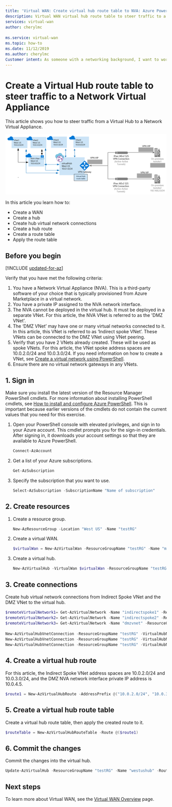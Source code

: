 ```yaml
---
title: 'Virtual WAN: Create virtual hub route table to NVA: Azure PowerShell'
description: Virtual WAN virtual hub route table to steer traffic to a network virtual appliance.
services: virtual-wan
author: cherylmc

ms.service: virtual-wan
ms.topic: how-to
ms.date: 11/12/2019
ms.author: cherylmc
Customer intent: As someone with a networking background, I want to work with routing tables for NVA.
---
```


# Create a Virtual Hub route table to steer traffic to a Network Virtual Appliance

This article shows you how to steer traffic from a Virtual Hub to a Network Virtual Appliance. 

![Virtual WAN diagram](./media/virtual-wan-route-table/vwanroute.png)

In this article you learn how to:

* Create a WAN
* Create a hub
* Create hub virtual network connections
* Create a hub route
* Create a route table
* Apply the route table

## Before you begin

[!INCLUDE [updated-for-az](../../includes/updated-for-az.md)]

Verify that you have met the following criteria:

1. You have a Network Virtual Appliance (NVA). This is a third-party software of your choice that is typically provisioned from Azure Marketplace in a virtual network.
2. You have a private IP assigned to the NVA network interface. 
3. The NVA cannot be deployed in the virtual hub. It must be deployed in a separate VNet. For this article, the NVA VNet is referred to as the 'DMZ VNet'.
4. The ‘DMZ VNet’ may have one or many virtual networks connected to it. In this article, this VNet is referred to as ‘Indirect spoke VNet’. These VNets can be connected to the DMZ VNet using VNet peering.
5. Verify that you have 2 VNets already created. These will be used as spoke VNets. For this article, the VNet spoke address spaces are 10.0.2.0/24 and 10.0.3.0/24. If you need information on how to create a VNet, see [Create a virtual network using PowerShell](../virtual-network/quick-create-powershell.md).
6. Ensure there are no virtual network gateways in any VNets.

## <a name="signin"></a>1. Sign in

Make sure you install the latest version of the Resource Manager PowerShell cmdlets. For more information about installing PowerShell cmdlets, see [How to install and configure Azure PowerShell](/powershell/azure/install-az-ps). This is important because earlier versions of the cmdlets do not contain the current values that you need for this exercise.

1. Open your PowerShell console with elevated privileges, and sign in to your Azure account. This cmdlet prompts you for the sign-in credentials. After signing in, it downloads your account settings so that they are available to Azure PowerShell.

   ```powershell
   Connect-AzAccount
   ```
2. Get a list of your Azure subscriptions.

   ```powershell
   Get-AzSubscription
   ```
3. Specify the subscription that you want to use.

   ```powershell
   Select-AzSubscription -SubscriptionName "Name of subscription"
   ```

## <a name="rg"></a>2. Create resources

1. Create a resource group.

   ```powershell
   New-AzResourceGroup -Location "West US" -Name "testRG"
   ```
2. Create a virtual WAN.

   ```powershell
   $virtualWan = New-AzVirtualWan -ResourceGroupName "testRG" -Name "myVirtualWAN" -Location "West US"
   ```
3. Create a virtual hub.

   ```powershell
   New-AzVirtualHub -VirtualWan $virtualWan -ResourceGroupName "testRG" -Name "westushub" -AddressPrefix "10.0.1.0/24" -Location "West US"
   ```

## <a name="connections"></a>3. Create connections

Create hub virtual network connections from Indirect Spoke VNet and the DMZ VNet to the virtual hub.

  ```powershell
  $remoteVirtualNetwork1= Get-AzVirtualNetwork -Name "indirectspoke1" -ResourceGroupName "testRG"
  $remoteVirtualNetwork2= Get-AzVirtualNetwork -Name "indirectspoke2" -ResourceGroupName "testRG"
  $remoteVirtualNetwork3= Get-AzVirtualNetwork -Name "dmzvnet" -ResourceGroupName "testRG"

  New-AzVirtualHubVnetConnection -ResourceGroupName "testRG" -VirtualHubName "westushub" -Name  "testvnetconnection1" -RemoteVirtualNetwork $remoteVirtualNetwork1
  New-AzVirtualHubVnetConnection -ResourceGroupName "testRG" -VirtualHubName "westushub" -Name  "testvnetconnection2" -RemoteVirtualNetwork $remoteVirtualNetwork2
  New-AzVirtualHubVnetConnection -ResourceGroupName "testRG" -VirtualHubName "westushub" -Name  "testvnetconnection3" -RemoteVirtualNetwork $remoteVirtualNetwork3
  ```

## <a name="route"></a>4. Create a virtual hub route

For this article, the Indirect Spoke VNet address spaces are 10.0.2.0/24 and 10.0.3.0/24, and the DMZ NVA network interface private IP address is 10.0.4.5.

```powershell
$route1 = New-AzVirtualHubRoute -AddressPrefix @("10.0.2.0/24", "10.0.3.0/24") -NextHopIpAddress "10.0.4.5"
```

## <a name="applyroute"></a>5. Create a virtual hub route table

Create a virtual hub route table, then apply the created route to it.
 
```powershell
$routeTable = New-AzVirtualHubRouteTable -Route @($route1)
```

## <a name="commit"></a>6. Commit the changes

Commit the changes into the virtual hub.

```powershell
Update-AzVirtualHub -ResourceGroupName "testRG" -Name "westushub" -RouteTable $routeTable
```

## Next steps

To learn more about Virtual WAN, see the [Virtual WAN Overview](virtual-wan-about.md) page.
